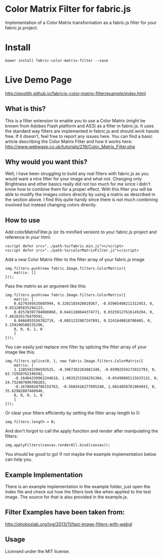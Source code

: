 # Color Matrix Filter for fabric.js
Implementation of a Color Matrix transformation as a fabric.js filter for your fabric.js project.

# Install
```
bower install fabric-color-matrix-filter --save
```

# Live Demo Page
http://pixolith.github.io/fabricjs-color-matrix-filter/example/index.html

## What is this?
This is a filter extension to enable you to use a Color Matrix (might be known from Adobes Flash platform and AS3) as a filter in fabric.js.
It uses the standard way filters are implemented in fabric.js and should work hassle free. If it doesn't, feel free to report
any issues here.
You can find a basic article describing the Color Matrix Filter and how it works here:
http://www.webwasp.co.uk/tutorials/219/Color_Matrix_Filter.php

## Why would you want this?
Well, i have been struggling to build any real filters with fabric.js as you would want a nice filter for your image and what not.
Changing only Brightness and other basics really did not too much for me since i didn't know how to combine them for a proper
effect. With this filter you will be able to modify the images colors directly by using a matrix as described in the section above.
I find this quite handy since there is not much combining involved but instead changing colors directly.

## How to use
Add colorMatrixFilter.js (or its minified version) to your fabric.js project and reference in your html:
```
<script defer src="../path-to/fabric.min.js"></script>
<script defer src="../path-to/colorMatrixFilter.js"></script>
```

Add a new Color Matrix filter to the filter array of your fabric.js image
```
img.filters.push(new fabric.Image.filters.ColorMatrix({
    matrix: []
}));
```

Pass the matrix as an argument like this:
```
img.filters.push(new fabric.Image.filters.ColorMatrix({
    matrix: [
    0.6279345635605994, 0.3202183420819367, -0.03965408211312453, 0, 9.651285835294123,
    0.02578397704808868, 0.6441188644374771, 0.03259127616149294, 0, 7.462829176470591,
    0.0466055556782719, -0.0851232987247891, 0.5241648018700465, 0, 5.159190588235296,
    0, 0, 0, 1, 0
    ]
}));
```

You can easily just replace one filter by splicing the filter array of your image like this:
```
img.filters.splice(0, 1, new fabric.Image.filters.ColorMatrix({
    matrix: [
    1.1285582396593525, -0.3967382283601348, -0.03992559172921793, 0, 63.72958762196502,
    -0.16404339962244616, 1.0835251566291304, -0.05498805115633132, 0, 24.732407896706203,
    -0.16786010706155763, -0.5603416277695248, 1.6014850761964943, 0, 35.62982807460946,
    0, 0, 0, 1, 0
    ]
}));
```

Or clear your filters efficiently by setting the filter array length to 0:
```
img.filters.length = 0;
```

And don't forgot to call the apply function and render after manipulating the filters:
```
img.applyFilters(canvas.renderAll.bind(canvas));
```

You should be good to go! If not maybe the example implementation below can help you.

## Example Implementation
There is an example implementation in the example folder, just open the index file and check out how the filters look like
when applied to the test image. The source for that is also provided in the example.js.

## Filter Examples have been taken from:
http://phoboslab.org/log/2013/11/fast-image-filters-with-webgl

## Usage
Licensed under the MIT license.
